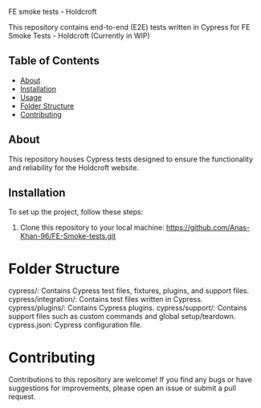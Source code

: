 FE smoke tests - Holdcroft

This repository contains end-to-end (E2E) tests written in Cypress for FE Smoke Tests - Holdcroft (Currently in WIP)

## Table of Contents

- [About](#about)
- [Installation](#installation)
- [Usage](#usage)
- [Folder Structure](#folder-structure)
- [Contributing](#contributing)

## About

This repository houses Cypress tests designed to ensure the functionality and reliability for the Holdcroft website.

## Installation

To set up the project, follow these steps:

1. Clone this repository to your local machine:
https://github.com/Anas-Khan-96/FE-Smoke-tests.git

# Folder Structure
cypress/: Contains Cypress test files, fixtures, plugins, and support files.
cypress/integration/: Contains test files written in Cypress.
cypress/plugins/: Contains Cypress plugins.
cypress/support/: Contains support files such as custom commands and global setup/teardown.
cypress.json: Cypress configuration file.

# Contributing

Contributions to this repository are welcome! If you find any bugs or have suggestions for improvements, please open an issue or submit a pull request.

